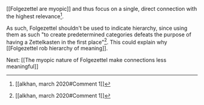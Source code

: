 [[Folgezettel are myopic]] and thus focus on a single, direct connection with the highest relevance[^1].

As such, Folgezettel shouldn't be used to indicate hierarchy, since using them as such "to create predetermined categories defeats the purpose of having a Zettelkasten in the first place"[^1]. This could explain why [[Folgezettel rob hierarchy of meaning]].

Next: [[The myopic nature of Folgezettel make connections less meaningful]]

[^1]: [[alkhan, march 2020#Comment 1]]